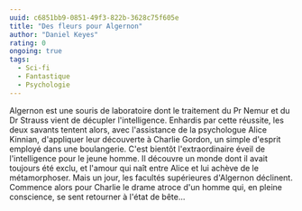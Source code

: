 ```yaml
---
uuid: c6851bb9-0851-49f3-822b-3628c75f605e
title: "Des fleurs pour Algernon"
author: "Daniel Keyes"
rating: 0
ongoing: true
tags:
  - Sci-fi
  - Fantastique
  - Psychologie
---
```


Algernon est une souris de laboratoire dont le traitement du Pr Nemur et du Dr Strauss vient de décupler l'intelligence. Enhardis par cette réussite, les deux savants tentent alors, avec l'assistance de la psychologue Alice Kinnian, d'appliquer leur découverte à Charlie Gordon, un simple d'esprit employé dans une boulangerie. C'est bientôt l'extraordinaire éveil de l'intelligence pour le jeune homme. Il découvre un monde dont il avait toujours été exclu, et l'amour qui naît entre Alice et lui achève de le métamorphoser. Mais un jour, les facultés supérieures d'Algernon déclinent. Commence alors pour Charlie le drame atroce d'un homme qui, en pleine conscience, se sent retourner à l'état de bête…
